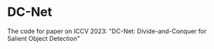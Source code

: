 # DC-Net
The code for paper on ICCV 2023: "DC-Net: Divide-and-Conquer for Salient Object Detection" 
